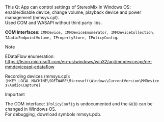 This Qt App can control settings of StereoMix in Windows OS: enable/disable device, change volume, playback device and power management (mmsys.cpl).  
Used COM and WASAPI without third party libs.

**COM Interfaces:** `IMMDevice, IMMDeviceEnumerator, IMMDeviceCollection, IAudioEndpointVolume, IPropertyStore, IPolicyConfig`.

> [!NOTE]
> EDataFlow enumeration:  
> https://learn.microsoft.com/en-us/windows/win32/api/mmdeviceapi/ne-mmdeviceapi-edataflow
> 
> Recording devices (mmsys.cpl):  
> `[HKEY_LOCAL_MACHINE\SOFTWARE\Microsoft\Windows\CurrentVersion\MMDevices\Audio\Capture]`   

> [!IMPORTANT]
> The COM interface: `IPolicyConfig` is undocumented and the `GUID` can be changed in Windows OS.  
> For debugging, download symbols mmsys.pdb.
